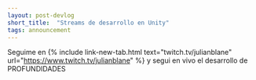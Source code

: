 ```yaml
---
layout: post-devlog
short_title:  "Streams de desarrollo en Unity"
tags: announcement
---
```

Seguime en {% include link-new-tab.html text="twitch.tv/julianblane" url="https://www.twitch.tv/julianblane" %}  y segui en vivo el desarrollo de PROFUNDIDADES
